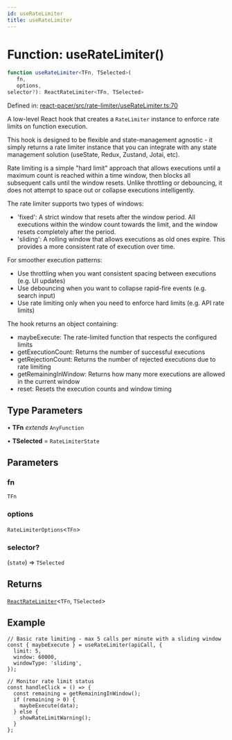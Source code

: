 ```yaml
---
id: useRateLimiter
title: useRateLimiter
---
```


<!-- DO NOT EDIT: this page is autogenerated from the type comments -->

# Function: useRateLimiter()

```ts
function useRateLimiter<TFn, TSelected>(
   fn, 
   options, 
selector?): ReactRateLimiter<TFn, TSelected>
```

Defined in: [react-pacer/src/rate-limiter/useRateLimiter.ts:70](https://github.com/TanStack/pacer/blob/main/packages/react-pacer/src/rate-limiter/useRateLimiter.ts#L70)

A low-level React hook that creates a `RateLimiter` instance to enforce rate limits on function execution.

This hook is designed to be flexible and state-management agnostic - it simply returns a rate limiter instance that
you can integrate with any state management solution (useState, Redux, Zustand, Jotai, etc).

Rate limiting is a simple "hard limit" approach that allows executions until a maximum count is reached within
a time window, then blocks all subsequent calls until the window resets. Unlike throttling or debouncing,
it does not attempt to space out or collapse executions intelligently.

The rate limiter supports two types of windows:
- 'fixed': A strict window that resets after the window period. All executions within the window count
  towards the limit, and the window resets completely after the period.
- 'sliding': A rolling window that allows executions as old ones expire. This provides a more
  consistent rate of execution over time.

For smoother execution patterns:
- Use throttling when you want consistent spacing between executions (e.g. UI updates)
- Use debouncing when you want to collapse rapid-fire events (e.g. search input)
- Use rate limiting only when you need to enforce hard limits (e.g. API rate limits)

The hook returns an object containing:
- maybeExecute: The rate-limited function that respects the configured limits
- getExecutionCount: Returns the number of successful executions
- getRejectionCount: Returns the number of rejected executions due to rate limiting
- getRemainingInWindow: Returns how many more executions are allowed in the current window
- reset: Resets the execution counts and window timing

## Type Parameters

• **TFn** *extends* `AnyFunction`

• **TSelected** = `RateLimiterState`

## Parameters

### fn

`TFn`

### options

`RateLimiterOptions`\<`TFn`\>

### selector?

(`state`) => `TSelected`

## Returns

[`ReactRateLimiter`](../../interfaces/reactratelimiter.md)\<`TFn`, `TSelected`\>

## Example

```tsx
// Basic rate limiting - max 5 calls per minute with a sliding window
const { maybeExecute } = useRateLimiter(apiCall, {
  limit: 5,
  window: 60000,
  windowType: 'sliding',
});

// Monitor rate limit status
const handleClick = () => {
  const remaining = getRemainingInWindow();
  if (remaining > 0) {
    maybeExecute(data);
  } else {
    showRateLimitWarning();
  }
};
```
